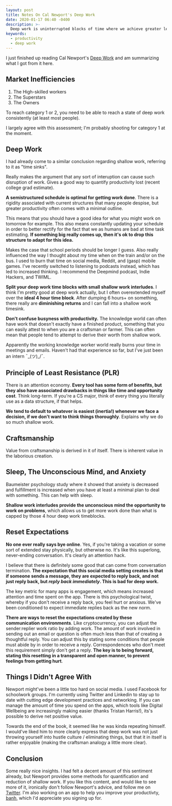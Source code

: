 ```yaml
---
layout: post
title: Notes On Cal Newport's Deep Work
date: 2020-01-17 06:40 -0400
description: >-
  Deep work is uninterrupted blocks of time where we achieve greater levels of efficiency and productivity. Here are my notes on Cal Newport's book that makes your productivity better.
keywords:
  - productivity
  - deep work
---
```


I just finished up reading Cal Newport's [Deep Work](https://www.calnewport.com/books/deep-work/) and am summarizing what I got from it here.

## Market Inefficiencies

1. The High-skilled workers
2. The Superstars
3. The Owners

To reach category 1 or 2, you need to be able to reach a state of deep work consistently (at least most people).

I largely agree with this assessment; I'm probably shooting for category 1 at the moment.

## Deep Work

I had already come to a similar conclusion regarding shallow work, referring to it as "time sinks".

Really makes the argument that any sort of interuption can cause such disruption of work. Gives a good way to quantify productivity lost (recent college grad estimate).

**A semistructured schedule is optimal for getting work done**. There is a rigidity associated with current structures that many people despise, but greater productivity often comes with a minimal outline.

This means that you should have a good idea for what you might work on tomorrow for example. This also means constantly updating your schedule in order to better rectify for the fact that we as humans are bad at time task estimating. **If something big really comes up, then it's ok to drop this structure to adapt for this idea.**

Makes the case that school periods should be longer I guess. Also really influenced the way I thought about my time when on the train and/or on the bus. I used to burn that time on social media, Reddit, and (gasp) mobile games. I've recently switched to listening to podcasts instead, which has led to increased thinking. I recommend the Deepmind podcast, Indie Hackers, and TWIML.

**Split your deep work time blocks with small shallow work interludes**. I think I'm pretty good at deep work actually, but I often overextended myself over the **ideal 4 hour time block**. After dumping 6 hours+ on something, there really are **diminishing returns** and I can fall into a shallow work timesink.

**Don't confuse busyness with productivity.** The knowledge world can often have work that doesn't exactly have a finished product, something that you can easily attest to when you are a craftsman or farmer. This can often mean that people tend to attempt to derive their worth from shallow work.

Apparently the working knowledge worker world really burns your time in meetings and emails. Haven't had that experience so far, but I've just been an intern ¯\_(ツ)\_/¯.

## Principle of Least Resistance (PLR)

There is an attention economy. **Every tool has some form of benefits, but they also have associated drawbacks in things like time and opportunity cost**. Think long-term. If you're a CS major, think of every thing you literally use as a data structure, if that helps.

**We tend to default to whatever is easiest (inertia!) whenever we face a decision, if we don't want to think things thoroughly**. Explains why we do so much shallow work.

## Craftsmanship

Value from craftsmanship is derived in it of itself. There is inherent value in the laborious creation.

## Sleep, The Unconscious Mind, and Anxiety

Baumeister psychology study where it showed that anxiety is decreased and fulfillment is increased when you have at least a minimal plan to deal with something. This can help with sleep.

**Shallow work interludes provide the unconscious mind the opportunity to work on problems**, which allows us to get more work done than what is capped by those 4 hour deep work timeblocks.

## Reset Expectations

**No one ever really says bye online**. Yes, if you're taking a vacation or some sort of extended stay physically, but otherwise no. It's like this superlong, never-ending conversation. It's clearly an attention hack.

I believe that there is definitely some good that can come from conversation termination. **The expectation that this social media setting creates is that if someone sends a message, they are expected to reply back, and not just reply back, but _reply back immediately_. This is bad for deep work.**

The key metric for many apps is engagement, which means increased attention and time spent on the app. There is this psychological twist, whereby if you don't receive a reply back, you feel hurt or anxious. We've been conditioned to expect immediate replies back as the new norm.

**There are ways to reset the expectations created by these communication environments**. Like cryptocurrency, you can adjust the sender:replier work ratio by adding work. The amount of work involved in sending out an email or question is often much less than that of creating a thoughtful reply. You can adjust this by stating some conditions that people must abide by in order to receive a reply. Correspondences who don't meet this requirement simply don't get a reply. **The key is to being forward, stating this resetting in a transparent and open manner, to prevent feelings from getting hurt**.

## Things I Didn't Agree With

Newport might've been a little too hard on social media. I used Facebook for schoolwork groups. I'm currently using Twitter and Linkedin to stay up to date with cutting edge development practices and networking. If you can manage the amount of time you spend on the apps, which tools like Digital Wellbeing are increasingly making easier (thanks Tristan Harris!), its's possible to derive net positive value.

Towards the end of the book, it seemed like he was kinda repeating himself. I would've liked him to more clearly express that deep work was not just throwing yourself into hustle culture / eliminating things, but that it in itself is rather enjoyable (making the craftsman analogy a little more clear).

## Conclusion

Some really nice insights. I had felt a decent amount of this sentiment already, but Newport provides some methods for quantification and reduction of shallow work. If you like this content, and would like to see more of it, ironically don't follow Newport's advice, and follow me on [Twitter](https://twitter.com/suchcaptcha). I'm also working on an app to help you improve your productivty, [banh](https://banh.app), which I'd appreciate you signing up for.
